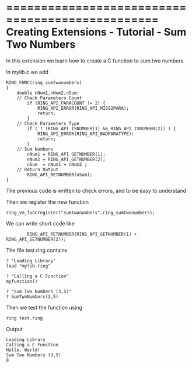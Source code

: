 ================================================
Creating Extensions - Tutorial - Sum Two Numbers
================================================

In this extension we learn how to create a C function to sum two numbers 

In mylib.c we add 

	RING_FUNC(ring_sumtwonumbers)
	{
		double nNum1,nNum2,nSum;
		// Check Parameters Count
			if (RING_API_PARACOUNT != 2) {
				RING_API_ERROR(RING_API_MISS2PARA);
				return;
			}
		// Check Parameters Type
			if ( ! (RING_API_ISNUMBER(1) && RING_API_ISNUMBER(2)) ) {
				RING_API_ERROR(RING_API_BADPARATYPE);
				return;
			}
		// Sum Numbers 
			nNum1 = RING_API_GETNUMBER(1);
			nNum2 = RING_API_GETNUMBER(2);
			nSum  = nNum1 + nNum2 ;
		// Return Output
			RING_API_RETNUMBER(nSum);
	}

The previous code is written to check errors, and to be easy to understand

Then we register the new function

	ring_vm_funcregister("sumtwonumbers",ring_sumtwonumbers);

We can write short code like

			RING_API_RETNUMBER(RING_API_GETNUMBER(1) + RING_API_GETNUMBER(2));

The file test.ring contains

	? "Loading Library"
	load "mylib.ring"

	? "Calling a C Function"
	myfunction()

	? "Sum Two Numbers (3,5)"
	? SumTwoNumbers(3,5)

Then we test the function using

	ring test.ring

Output

	Loading Library
	Calling a C Function
	Hello, World!
	Sum Two Numbers (3,5)
	8

